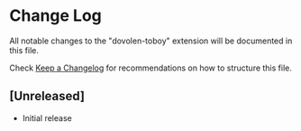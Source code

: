 # Change Log

All notable changes to the "dovolen-toboy" extension will be documented in this file.

Check [Keep a Changelog](http://keepachangelog.com/) for recommendations on how to structure this file.

## [Unreleased]

- Initial release
